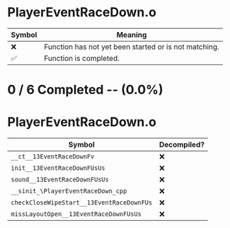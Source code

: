 # PlayerEventRaceDown.o
| Symbol | Meaning 
| ------------- | ------------- 
| :x: | Function has not yet been started or is not matching. 
| :white_check_mark: | Function is completed. 


# 0 / 6 Completed -- (0.0%)
# PlayerEventRaceDown.o
| Symbol | Decompiled? |
| ------------- | ------------- |
| `__ct__13EventRaceDownFv` | :x: |
| `init__13EventRaceDownFUsUs` | :x: |
| `sound__13EventRaceDownFUsUs` | :x: |
| `__sinit_\PlayerEventRaceDown_cpp` | :x: |
| `checkCloseWipeStart__13EventRaceDownFUs` | :x: |
| `missLayoutOpen__13EventRaceDownFUsUs` | :x: |
